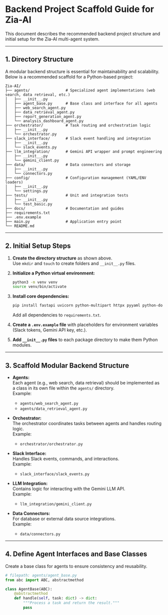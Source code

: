 # Backend Project Scaffold Guide for Zia-AI

This document describes the recommended backend project structure and initial setup for the Zia-AI multi-agent system.

---

## 1. Directory Structure

A modular backend structure is essential for maintainability and scalability. Below is a recommended scaffold for a Python-based project:

```
Zia-AI/
├── agents/                # Specialized agent implementations (web search, data retrieval, etc.)
│   ├── __init__.py
│   ├── agent_base.py      # Base class and interface for all agents
│   ├── web_search_agent.py
│   ├── data_retrieval_agent.py
│   ├── report_generation_agent.py
│   └── analysis_dashboard_agent.py
├── orchestrator/          # Task routing and orchestration logic
│   ├── __init__.py
│   └── orchestrator.py
├── slack_interface/       # Slack event handling and integration
│   ├── __init__.py
│   └── slack_events.py
├── llm_integration/       # Gemini API wrapper and prompt engineering
│   ├── __init__.py
│   └── gemini_client.py
├── data/                  # Data connectors and storage
│   ├── __init__.py
│   └── connectors.py
├── config/                # Configuration management (YAML/ENV loaders)
│   ├── __init__.py
│   └── settings.py
├── tests/                 # Unit and integration tests
│   ├── __init__.py
│   └── test_basic.py
├── docs/                  # Documentation and guides
├── requirements.txt
├── .env.example
├── main.py                # Application entry point
└── README.md
```

---

## 2. Initial Setup Steps

1. **Create the directory structure** as shown above.  
   Use `mkdir` and `touch` to create folders and `__init__.py` files.

2. **Initialize a Python virtual environment:**
   ```sh
   python3 -m venv venv
   source venv/bin/activate
   ```

3. **Install core dependencies:**
   ```sh
   pip install fastapi uvicorn python-multipart httpx pyyaml python-dotenv
   ```
   Add all dependencies to `requirements.txt`.

4. **Create a `.env.example` file** with placeholders for environment variables (Slack tokens, Gemini API key, etc.).

5. **Add `__init__.py` files** to each package directory to make them Python modules.

---

## 3. Scaffold Modular Backend Structure

- **Agents:**  
  Each agent (e.g., web search, data retrieval) should be implemented as a class in its own file within the `agents/` directory.  
  Example:  
  - `agents/web_search_agent.py`
  - `agents/data_retrieval_agent.py`

- **Orchestrator:**  
  The orchestrator coordinates tasks between agents and handles routing logic.  
  Example:  
  - `orchestrator/orchestrator.py`

- **Slack Interface:**  
  Handles Slack events, commands, and interactions.  
  Example:  
  - `slack_interface/slack_events.py`

- **LLM Integration:**  
  Contains logic for interacting with the Gemini LLM API.  
  Example:  
  - `llm_integration/gemini_client.py`

- **Data Connectors:**  
  For database or external data source integrations.  
  Example:  
  - `data/connectors.py`

---

## 4. Define Agent Interfaces and Base Classes

Create a base class for agents to ensure consistency and reusability.

````python
# filepath: agents/agent_base.py
from abc import ABC, abstractmethod

class AgentBase(ABC):
    @abstractmethod
    def handle(self, task: dict) -> dict:
        """Process a task and return the result."""
        pass
````